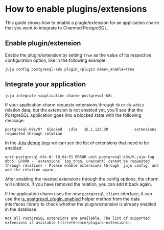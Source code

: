 # How to enable plugins/extensions

This guide shows how to enable a plugin/extension for an application charm that you want to integrate to Charmed PostgreSQL.


## Enable plugin/extension

Enable the plugin/extension by setting `True` as the value of its respective configuration option, like in the following example:

```text
juju config postgresql-k8s plugin_<plugin name>_enable=True
```

## Integrate your application

```text
juju integrate <application charm> postgresql-k8s 
```

If your application charm requests extensions through `db` or `db-admin` relation data, but the extension is not enabled yet, you'll see that the PostgreSQL application goes into a blocked state with the following message:
```text
postgresql-k8s/0*  blocked   idle   10.1.123.30            extensions requested through relation
```

In the [Juju debug logs](https://juju.is/docs/juju/juju-debug-log) we can see the list of extensions that need to be enabled:

```text
unit-postgresql-k8s-0: 18:04:51 ERROR unit.postgresql-k8s/0.juju-log db:5: ERROR - `extensions` (pg_trgm, unaccent) cannot be requested through relations - Please enable extensions through `juju config` and add the relation again.
```

After enabling the needed extensions through the config options, the charm will unblock. If you have removed the relation, you can add it back again.

If the application charm uses the new `postgresql_client` interface, it can use the [is_postgresql_plugin_enabled](https://charmhub.io/data-platform-libs/libraries/data_interfaces) helper method from the data interfaces library to check whether the plugin/extension is already enabled in the database.

```{note}
Not all PostgreSQL extensions are available. The list of supported extensions is available [](/reference/plugins-extensions).
```

